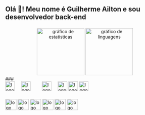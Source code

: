 <h2 align="left">Olá 👋! Meu nome é Guilherme Ailton e sou desenvolvedor back-end</h2>

###

<div align="center">
  <!-- Gráfico de estatísticas gerais -->
  <img src="https://github-readme-stats.vercel.app/api?username=GuilhermeAilton&hide_title=false&hide_rank=false&show_icons=true&include_all_commits=true&count_private=true&disable_animations=false&theme=dracula&locale=pt-br&hide_border=false" height="150" alt="gráfico de estatísticas"  />

  <!-- Gráfico das linguagens mais usadas -->
  <img src="https://github-readme-stats.vercel.app/api/top-langs?username=GuilhermeAilton&locale=pt-br&hide_title=false&layout=compact&card_width=320&langs_count=5&theme=dracula&hide_border=false" height="150" alt="gráfico de linguagens"  />
</div>
###
<div align="left">
  <img src="https://cdn.jsdelivr.net/gh/devicons/devicon/icons/javascript/javascript-original.svg" height="30" alt="logo javascript"  />
  <img width="12" />
  <img src="https://cdn.jsdelivr.net/gh/devicons/devicon/icons/typescript/typescript-original.svg" height="30" alt="logo typescript"  />
  <img width="12" />
  <img width="12" />
  <img src="https://cdn.jsdelivr.net/gh/devicons/devicon/icons/html5/html5-original.svg" height="30" alt="logo html5"  />
  <img width="12" />
  <img src="https://cdn.jsdelivr.net/gh/devicons/devicon/icons/css3/css3-original.svg" height="30" alt="logo css3"  />
  <img src="https://cdn.jsdelivr.net/gh/devicons/devicon/icons/react/react-original.svg" height="30" alt="logo react" />
  <img src="https://cdn.jsdelivr.net/gh/devicons/devicon/icons/nextjs/nextjs-original.svg" height="30" alt="logo nextjs" />

  <img width="12" />
</div>

###

<div align="left">
  <img src="https://img.shields.io/static/v1?message=Youtube&logo=youtube&label=&color=FF0000&logoColor=white&labelColor=&style=for-the-badge" height="35" alt="logo youtube"  />
  <img src="https://img.shields.io/static/v1?message=Instagram&logo=instagram&label=&color=E4405F&logoColor=white&labelColor=&style=for-the-badge" height="35" alt="logo instagram"  />
  <img src="https://img.shields.io/static/v1?message=Twitch&logo=twitch&label=&color=9146FF&logoColor=white&labelColor=&style=for-the-badge" height="35" alt="logo twitch"  />
  <img src="https://img.shields.io/static/v1?message=Discord&logo=discord&label=&color=7289DA&logoColor=white&labelColor=&style=for-the-badge" height="35" alt="logo discord"  />
  <img src="https://img.shields.io/static/v1?message=Gmail&logo=gmail&label=&color=D14836&logoColor=white&labelColor=&style=for-the-badge" height="35" alt="logo gmail"  />
  <img src="https://img.shields.io/static/v1?message=LinkedIn&logo=linkedin&label=&color=0077B5&logoColor=white&labelColor=&style=for-the-badge" height="35" alt="logo linkedin"  />
</div>

###

